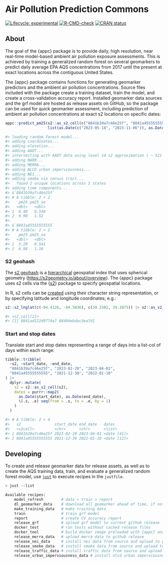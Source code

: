 # Air Pollution Prediction Commons

<!-- badges: start -->
[![Lifecycle:
experimental](https://img.shields.io/badge/lifecycle-experimental-orange.svg)](https://lifecycle.r-lib.org/articles/stages.html#experimental)
[![R-CMD-check](https://github.com/geomarker-io/appc/actions/workflows/R-CMD-check.yaml/badge.svg)](https://github.com/geomarker-io/appc/actions/workflows/R-CMD-check.yaml)
[![CRAN status](https://www.r-pkg.org/badges/version/appc)](https://CRAN.R-project.org/package=appc)
  <!-- badges: end -->

## About

The goal of the {appc} package is to provide daily, high resolution, near real-time model-based ambient air pollution exposure assessments.
This is achieved by training a generalized random forest on several geomarkers to predict daily average EPA AQS concentrations from 2017 until the present at exact locations across the contiguous United States.

The {appc} package contains functions for generating geomarker predictors and the ambient air pollution concentrations. Source files included with the package create a training dataset, train the model, and create a cross-validation accuracy report.
Installed geomarker data sources and the grf model are hosted as release assets on GitHub, so the package can be used for quick geomarker assessment, including prediction of ambient air pollution concentrations at exact s2 locations on specific dates:

```r
appc::predict_pm25(s2::as_s2_cell(c("8841b39a7c46e25f", "8841a45555555555")),
                   list(as.Date(c("2023-05-18", "2023-11-06")), as.Date(c("2023-06-22", "2023-08-15"))))

#> loading random forest model...
#> adding coordinates...
#> adding elevation...
#> adding AADT...
#> intersecting with AADT data using level 14 s2 approximation ( ~ 521 sq m)
#> adding NARR...
#> adding MERRA...
#> adding NLCD urban imperviousness...
#> adding NEI...
#> adding smoke via census tract...
#>   found 2 unique locations across 2 states
#> adding time components...
#> $`8841b39a7c46e25f`
#> # A tibble: 2 × 2
#>    pm25 pm25_se
#>   <dbl>   <dbl>
#> 1  8.40   0.548
#> 2  9.90   1.52 
#> 
#> $`8841a45555555555`
#> # A tibble: 2 × 2
#>    pm25 pm25_se
#>   <dbl>   <dbl>
#> 1  5.29   0.541
#> 2  6.98   1.16 
```
### S2 geohash

The [s2 geohash](https://s2geometry.io/) is a [hierarchical](https://s2geometry.io/devguide/s2cell_hierarchy.html) geospatial index that uses spherical geometry (https://s2geometry.io/about/overview). The {appc} package uses s2 cells via the {[s2](https://r-spatial.github.io/s2/)} package to specify geospatial locations.

In R, s2 cells can be [created](https://r-spatial.github.io/s2/reference/s2_cell.html#ref-examples) using their character string representation, or by specifying latitude and longitude coordinates; e.g.:

```r
s2::s2_lnglat(c(-84.4126, -84.5036), c(39.1582, 39.2875)) |> s2::as_s2_cell()

#> <s2_cell[2]>
#> [1] 8841ad122d9774a7 88404ebdac3ea7d1
```

### Start and stop dates

Translate start and stop dates representing a range of days into a list-col of days within each range:

```r
tibble::tribble(
  ~s2, ~start_date, ~end_date,
  "8841b39a7c46e25f", "2023-02-20", "2023-04-01",
  "8841a45555555555", "2021-12-30", "2022-01-10"
) |>
  dplyr::mutate(
    s2 = s2::as_s2_cell(s2),
    dates = purrr::map2(
      as.Date(start_date), as.Date(end_date),
      \(.s, .e) seq(from = .s, to = .e, by = 1)
    )
  )

#> # A tibble: 2 × 4
#>   s2               start_date end_date   dates      
#>   <s2cell>         <chr>      <chr>      <list>     
#> 1 8841b39a7c46e25f 2023-02-20 2023-04-01 <date [41]>
#> 2 8841a45555555555 2021-12-30 2022-01-10 <date [12]>
```

## Developing

To create and release geomarker data for release assets, as well as to create the AQS training data, train, and evaluate a generalized random forest model, use [`just`](https://just.systems/man/en/) to execute recipes in the `justfile`.

```sh
> just --list

Available recipes:
    model_refresh        # data > train > report
    dl_geomarker_data    # download all geomarker ahead of time, if not already cached
    make_training_data   # make training data
    train                # train grf model
    report               # create CV accuracy report
    release_grf          # upload grf model to current github release
    docker_test          # run tests without cached release files
    docker_tool          # build docker image preloaded with {appc} and data
    release_merra_data   # upload merra data to github release
    release_nei_data     # install nei data from source and upload to github release
    release_smoke_data   # install smoke data from source and upload to github release
    release_traffic_data # install traffic data from source and upload to github release
    release_urban_imperviousness_data # install nlcd urban imperviousness data from source and upload to github release
```

